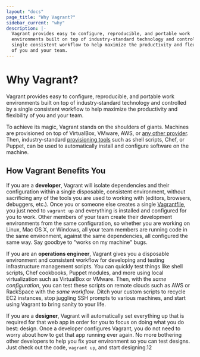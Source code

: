 ```yaml
---
layout: "docs"
page_title: "Why Vagrant?"
sidebar_current: "why"
description: |-
  Vagrant provides easy to configure, reproducible, and portable work
  environments built on top of industry-standard technology and controlled by a
  single consistent workflow to help maximize the productivity and flexibility
  of you and your team.
---
```


# Why Vagrant?

Vagrant provides easy to configure, reproducible, and portable work environments
built on top of industry-standard technology and
controlled by a single consistent workflow to help maximize the productivity
and flexibility of you and your team.

To achieve its magic, Vagrant stands on the shoulders of giants. Machines
are provisioned on top of VirtualBox, VMware, AWS, or
[any other provider](/docs/providers/). Then, industry-standard
[provisioning tools](/docs/provisioning/)
such as shell scripts, Chef, or Puppet, can be used to automatically install
and configure software on the machine.

## How Vagrant Benefits You

If you are a **developer**, Vagrant will isolate dependencies and their
configuration within a single disposable, consistent environment, without
sacrificing any of the tools you are used to working with (editors, browsers,
debuggers, etc.). Once you or someone else creates a single [Vagrantfile](/docs/vagrantfile/), you just need to `vagrant up` and everything is installed and
configured for you to work. Other members of your team create their
development environments from the same configuration, so whether you are working
on Linux, Mac OS X, or Windows, all your team members are running code in
the same environment, against the same dependencies, all configured the same way.
Say goodbye to "works on my machine" bugs.

If you are an **operations engineer**, Vagrant gives you a disposable environment
and consistent workflow for developing and testing infrastructure management
scripts. You can quickly test things like shell scripts, Chef cookbooks,
Puppet modules, and more using local virtualization such as VirtualBox or
VMware. Then, with the _same configuration_, you can test these scripts
on remote clouds such as AWS or RackSpace with the _same workflow_. Ditch
your custom scripts to recycle EC2 instances, stop juggling SSH prompts
to various machines, and start using Vagrant to bring sanity to your life.

If you are a **designer**, Vagrant will automatically set everything up that is required
for that web app in order for you to focus on doing what you do best:
design. Once a developer configures Vagrant, you do not need to worry about
how to get that app running ever again. No more bothering other developers
to help you fix your environment so you can test designs. Just check out the
code, `vagrant up`, and start designing.12
